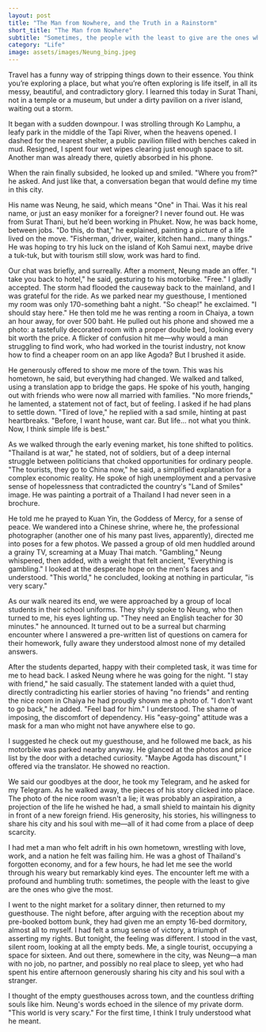 ```yaml
---
layout: post
title: "The Man from Nowhere, and the Truth in a Rainstorm"
short_title: "The Man from Nowhere"
subtitle: "Sometimes, the people with the least to give are the ones who give the most."
category: "Life"
image: assets/images/Neung_bing.jpeg
---
```


Travel has a funny way of stripping things down to their essence. You think you’re exploring a place, but what you’re often exploring is life itself, in all its messy, beautiful, and contradictory glory. I learned this today in Surat Thani, not in a temple or a museum, but under a dirty pavilion on a river island, waiting out a storm.

It began with a sudden downpour. I was strolling through Ko Lamphu, a leafy park in the middle of the Tapi River, when the heavens opened. I dashed for the nearest shelter, a public pavilion filled with benches caked in mud. Resigned, I spent four wet wipes clearing just enough space to sit. Another man was already there, quietly absorbed in his phone.

When the rain finally subsided, he looked up and smiled. "Where you from?" he asked. And just like that, a conversation began that would define my time in this city.

His name was Neung, he said, which means "One" in Thai. Was it his real name, or just an easy moniker for a foreigner? I never found out. He was from Surat Thani, but he’d been working in Phuket. Now, he was back home, between jobs. "Do this, do that," he explained, painting a picture of a life lived on the move. "Fisherman, driver, waiter, kitchen hand... many things." He was hoping to try his luck on the island of Koh Samui next, maybe drive a tuk-tuk, but with tourism still slow, work was hard to find.

Our chat was briefly, and surreally. After a moment, Neung made an offer. "I take you back to hotel," he said, gesturing to his motorbike. "Free." I gladly accepted. The storm had flooded the causeway back to the mainland, and I was grateful for the ride. As we parked near my guesthouse, I mentioned my room was only 170-something baht a night. "So cheap!" he exclaimed. "I should stay here." He then told me he was renting a room in Chaiya, a town an hour away, for over 500 baht. He pulled out his phone and showed me a photo: a tastefully decorated room with a proper double bed, looking every bit worth the price. A flicker of confusion hit me—why would a man struggling to find work, who had worked in the tourist industry, not know how to find a cheaper room on an app like Agoda? But I brushed it aside.

He generously offered to show me more of the town. This was his hometown, he said, but everything had changed. We walked and talked, using a translation app to bridge the gaps. He spoke of his youth, hanging out with friends who were now all married with families. "No more friends," he lamented, a statement not of fact, but of feeling. I asked if he had plans to settle down. "Tired of love," he replied with a sad smile, hinting at past heartbreaks. "Before, I want house, want car. But life... not what you think. Now, I think simple life is best."

As we walked through the early evening market, his tone shifted to politics. "Thailand is at war," he stated, not of soldiers, but of a deep internal struggle between politicians that choked opportunities for ordinary people. "The tourists, they go to China now," he said, a simplified explanation for a complex economic reality. He spoke of high unemployment and a pervasive sense of hopelessness that contradicted the country's "Land of Smiles" image. He was painting a portrait of a Thailand I had never seen in a brochure.

He told me he prayed to Kuan Yin, the Goddess of Mercy, for a sense of peace. We wandered into a Chinese shrine, where he, the professional photographer (another one of his many past lives, apparently), directed me into poses for a few photos. We passed a group of old men huddled around a grainy TV, screaming at a Muay Thai match. "Gambling," Neung whispered, then added, with a weight that felt ancient, "Everything is gambling." I looked at the desperate hope on the men's faces and understood. "This world," he concluded, looking at nothing in particular, "is very scary."

As our walk neared its end, we were approached by a group of local students in their school uniforms. They shyly spoke to Neung, who then turned to me, his eyes lighting up. "They need an English teacher for 30 minutes." he announced. It turned out to be a surreal but charming encounter where I answered a pre-written list of questions on camera for their homework, fully aware they understood almost none of my detailed answers.

After the students departed, happy with their completed task, it was time for me to head back. I asked Neung where he was going for the night. "I stay with friend," he said casually. The statement landed with a quiet thud, directly contradicting his earlier stories of having "no friends" and renting the nice room in Chaiya he had proudly shown me a photo of. "I don't want to go back," he added. "Feel bad for him." I understood. The shame of imposing, the discomfort of dependency. His "easy-going" attitude was a mask for a man who might not have anywhere else to go.

I suggested he check out my guesthouse, and he followed me back, as his motorbike was parked nearby anyway. He glanced at the photos and price list by the door with a detached curiosity. "Maybe Agoda has discount," I offered via the translator. He showed no reaction.

We said our goodbyes at the door, he took my Telegram, and he asked for my Telegram. As he walked away, the pieces of his story clicked into place. The photo of the nice room wasn't a lie; it was probably an aspiration, a projection of the life he wished he had, a small shield to maintain his dignity in front of a new foreign friend. His generosity, his stories, his willingness to share his city and his soul with me—all of it had come from a place of deep scarcity.

I had met a man who felt adrift in his own hometown, wrestling with love, work, and a nation he felt was failing him. He was a ghost of Thailand's forgotten economy, and for a few hours, he had let me see the world through his weary but remarkably kind eyes. The encounter left me with a profound and humbling truth: sometimes, the people with the least to give are the ones who give the most.

I went to the night market for a solitary dinner, then returned to my guesthouse. The night before, after arguing with the reception about my pre-booked bottom bunk, they had given me an empty 16-bed dormitory, almost all to myself. I had felt a smug sense of victory, a triumph of asserting my rights. But tonight, the feeling was different. I stood in the vast, silent room, looking at all the empty beds. Me, a single tourist, occupying a space for sixteen. And out there, somewhere in the city, was Neung—a man with no job, no partner, and possibly no real place to sleep, yet who had spent his entire afternoon generously sharing his city and his soul with a stranger.

I thought of the empty guesthouses across town, and the countless drifting souls like him. Neung's words echoed in the silence of my private dorm. "This world is very scary." For the first time, I think I truly understood what he meant.
